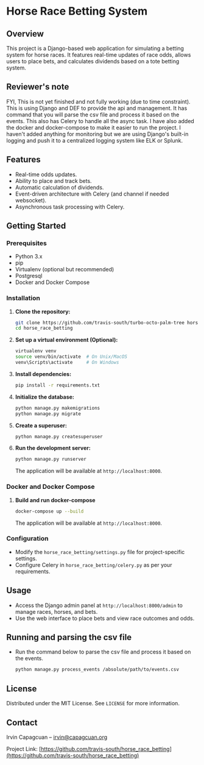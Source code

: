 # Horse Race Betting System

## Overview

This project is a Django-based web application for simulating a betting system for horse races. It features real-time updates of race odds, allows users to place bets, and calculates dividends based on a tote betting system.

## Reviewer's note

FYI, This is not yet finished and not fully working (due to time constraint). This is using Django and DEF to provide the api and management. It has command that you will parse the csv file and process it based on the events. This also has Celery to handle all the async task. I have also added the docker and docker-compose to make it easier to run the project. I haven't added anything for monitoring but we are using Django's built-in logging and push it to a centralized logging system like ELK or Splunk.

## Features

- Real-time odds updates.
- Ability to place and track bets.
- Automatic calculation of dividends.
- Event-driven architecture with Celery (and channel if needed websocket).
- Asynchronous task processing with Celery.

## Getting Started

### Prerequisites

- Python 3.x
- pip
- Virtualenv (optional but recommended)
- Postgresql
- Docker and Docker Compose

### Installation

1. **Clone the repository:**

   ```bash
   git clone https://github.com/travis-south/turbo-octo-palm-tree horse_race_betting
   cd horse_race_betting
   ```

2. **Set up a virtual environment (Optional):**

   ```bash
   virtualenv venv
   source venv/bin/activate  # On Unix/MacOS
   venv\Scripts\activate     # On Windows
   ```

3. **Install dependencies:**

   ```bash
   pip install -r requirements.txt
   ```

4. **Initialize the database:**

   ```bash
   python manage.py makemigrations
   python manage.py migrate
   ```

5. **Create a superuser:**

   ```bash
   python manage.py createsuperuser
   ```

6. **Run the development server:**

   ```bash
   python manage.py runserver
   ```

   The application will be available at `http://localhost:8000`.

### Docker and Docker Compose

1. **Build and run docker-compose**

   ```bash
   docker-compose up --build
   ```

   The application will be available at `http://localhost:8000`.

### Configuration

- Modify the `horse_race_betting/settings.py` file for project-specific settings.
- Configure Celery in `horse_race_betting/celery.py` as per your requirements.

## Usage

- Access the Django admin panel at `http://localhost:8000/admin` to manage races, horses, and bets.
- Use the web interface to place bets and view race outcomes and odds.

## Running and parsing the csv file

- Run the command below to parse the csv file and process it based on the events.

  ```bash
  python manage.py process_events /absolute/path/to/events.csv
  ```

## License

Distributed under the MIT License. See `LICENSE` for more information.

## Contact

Irvin Capagcuan – [irvin@capagcuan.org](mailto:irvin@capagcuan.org)

Project Link: [https://github.com/travis-south/horse_race_betting](https://github.com/travis-south/horse_race_betting)
